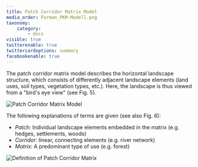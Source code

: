```yaml
---
title: Patch Corridor Matrix Model
media_order: Forman_PKM-Modell.png
taxonomy:
    category:
        - docs
visible: true
twitterenable: true
twittercardoptions: summary
facebookenable: true
---
```


The patch corridor matrix model describes the horizontal landscape structure, which consists of differently adjacent landscape elements (land uses, soil types, vegetation types, etc.). Here, the landscape is thus viewed from a "bird's eye view" (see Fig. 5).

![Patch Corridor Matrix Model](Forman_PKM-Modell.png?resize=200&classes=caption "Fig. 5: Patch Corridor Matrix Model (Source: FORMAN 1995)")

The following explanations of terms are given (see also Fig. 6):
* _Patch:_ Individual landscape elements embedded in the matrix (e.g. hedges, settlements, woods)
* _Corridor:_ linear, connecting elements (e.g. river network)
* _Matrix:_ A predominant type of use (e.g. forest)


![Definition of Patch Corridor Matrix](PKM_Modell2.jpg?resize=300&classes=caption "Fig. 6: Definition of Patch Corridor Matrix")
